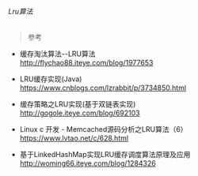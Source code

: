 ###### Lru算法

> 参考

- 缓存淘汰算法--LRU算法  
http://flychao88.iteye.com/blog/1977653

- LRU缓存实现(Java)  
https://www.cnblogs.com/lzrabbit/p/3734850.html

- 缓存策略之LRU实现(基于双链表实现)  
http://gogole.iteye.com/blog/692103

- Linux c 开发 - Memcached源码分析之LRU算法（6）  
https://www.lvtao.net/c/628.html

- 基于LinkedHashMap实现LRU缓存调度算法原理及应用  
http://woming66.iteye.com/blog/1284326


